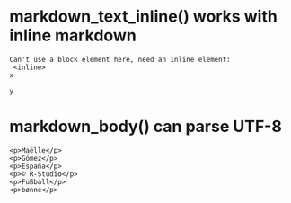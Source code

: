 # markdown_text_inline() works with inline markdown

    Can't use a block element here, need an inline element: 
     <inline> 
    x
    
    y

# markdown_body() can parse UTF-8

    
    <p>Maëlle</p>
    <p>Gómez</p>
    <p>España</p>
    <p>© R-Studio</p>
    <p>Fußball</p>
    <p>bønne</p>

